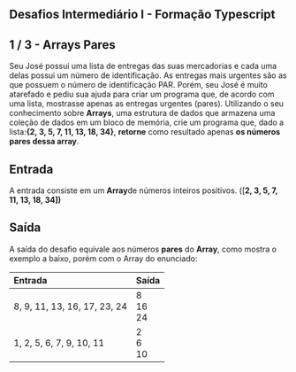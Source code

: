 Desafios Intermediário I - Formação Typescript
----------------------------------------------
1 / 3 - Arrays Pares
--------------------

Seu José possui uma lista de entregas das suas mercadorias e cada uma delas possui um número de identificação. As
entregas mais urgentes são as que possuem o número de identificação PAR. Porém, seu José é muito atarefado e pediu sua
ajuda para criar um programa que, de acordo com uma lista, mostrasse apenas as entregas urgentes (pares). Utilizando o
seu conhecimento sobre **Arrays**, uma estrutura de dados que armazena uma coleção de dados em um bloco de memória, crie
um programa que, dado a lista:**{2, 3, 5, 7, 11, 13, 18, 34}**, **retorne** como resultado apenas **os números pares
dessa array**.

Entrada
-------

A entrada consiste em um **Array**de números inteiros positivos. (\[**2, 3, 5, 7, 11, 13, 18, 34\])**

Saída
-----

A saída do desafio equivale aos números **pares** do **Array**, como mostra o exemplo a baixo, porém com o Array do
enunciado:

| **Entrada**                  | **Saída**     |
|:-----------------------------|:--------------|
| 8, 9, 11, 13, 16, 17, 23, 24 | 8<br>16<br>24 |
| 1, 2, 5, 6, 7, 9, 10, 11     | 2<br>6<br>10  |
